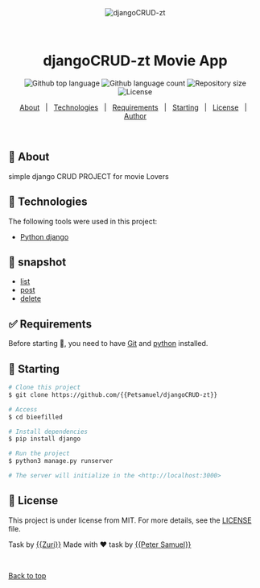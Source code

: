 <div align="center" id="top">
  <img src="./.github/app.gif" alt="djangoCRUD-zt" />

  &#xa0;

</div>

<h1 align="center">djangoCRUD-zt Movie App</h1>

<p align="center">
  <img alt="Github top language" src="https://img.shields.io/github/languages/top/{{Petsamuel}}/zuri?color=56BEB8">

  <img alt="Github language count" src="https://img.shields.io/github/languages/count/{{Petsamuel}}/zuri?color=56BEB8">

  <img alt="Repository size" src="https://img.shields.io/github/repo-size/{{Petsamuel}}/zuri?color=56BEB8">

  <img alt="License" src="https://img.shields.io/github/license/{{Petsamuel}}/zuri?color=56BEB8">
</p>

<!-- Status -->

<p align="center">
  <a href="#dart-about">About</a> &#xa0; | &#xa0;
  <a href="#rocket-technologies">Technologies</a> &#xa0; | &#xa0;
  <a href="#white_check_mark-requirements">Requirements</a> &#xa0; | &#xa0;
  <a href="#checkered_flag-starting">Starting</a> &#xa0; | &#xa0;
  <a href="#memo-license">License</a> &#xa0; | &#xa0;
  <a href="https://github.com/{{Petsamuel}}" target="_blank">Author</a>
</p>

<br>

## :dart: About ##

simple django CRUD PROJECT for movie Lovers

## :rocket: Technologies ##

The following tools were used in this project:

- [Python django](https://www.python.org/)

## :checkered_flag: snapshot ##

- [list](./127.0.0.1_8000_blog_.png)
- [post](./127.0.0.1_8000_blog_create_.png)
- [delete](./127.0.0.1_8000_blog_delete_miracle-in-cell-no7-2013%20(1).png)

## :white_check_mark: Requirements ##

Before starting :checkered_flag:, you need to have [Git](https://git-scm.com) and [python](https://python.org/) installed.

## :checkered_flag: Starting ##

```bash
# Clone this project
$ git clone https://github.com/{{Petsamuel/djangoCRUD-zt}}

# Access
$ cd bieefilled

# Install dependencies
$ pip install django

# Run the project
$ python3 manage.py runserver

# The server will initialize in the <http://localhost:3000>
```

## :memo: License ##

This project is under license from MIT. For more details, see the [LICENSE](LICENSE.md) file.

Task by <a href="https://zuri.team/" target="_blank">{{Zuri}}</a>
 Made with :heart: task by <a href="https://github.com/{{YOUR_GITHUB_USERNAME}}" target="_blank">{{Peter Samuel}}</a>

&#xa0;

<a href="#top">Back to top</a>
